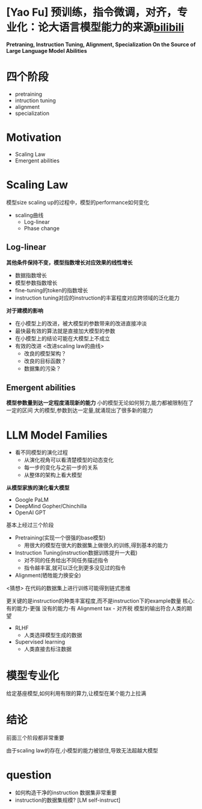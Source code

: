 <!--
 * @Descripttion: 
 * @version: 1.0
 * @Author: Areebol
 * @Date: 2023-06-08 17:59:16
-->

# [Yao Fu] 预训练，指令微调，对齐，专业化：论大语言模型能力的来源[bilibili](https://www.bilibili.com/video/BV1Qs4y1h7pn/?spm_id_from=333.337.search-card.all.click&vd_source=1e55c5426b48b37e901ff0f78992e33f)

**Pretraning, Instruction Tuning, Alignment, Specialization On the Source of Large Language Model Abilities**

# 四个阶段
  - pretraining 
  - intruction tuning
  - alignment
  - specialization
  
# Motivation
  - Scaling Law
  - Emergent abilities

# Scaling Law
模型size scaling up的过程中，模型的performance如何变化
  - scaling曲线
    - Log-linear
    - Phase change

## Log-linear
**其他条件保持不变，模型指数增长对应效果的线性增长**
  - 数据指数增长
  - 模型参数指数增长
  - fine-tuning的token的指数增长
  - instruction tuning对应的instruction的丰富程度对应跨领域的泛化能力

**对于建模的影响**
  - 在小模型上的改进，被大模型的参数带来的改进直接冲淡
  - 最快最有效的算法就是直接加大模型的参数
  - 在小模型上的结论可能在大模型上不成立
  - 有效的改进 <改进scaling law的曲线>
    - 改良的模型架构？
    - 改良的目标函数？
    - 数据集的污染？

## Emergent abilities
**模型参数量到达一定程度涌现新的能力**
小的模型无论如何努力,能力都被限制在了一定的区间
大的模型,参数到达一定量,就涌现出了很多新的能力

# LLM Model Families
- 看不同模型的演化过程
  - 从演化视角可以看清楚模型的动态变化
  - 每一步的变化与之前一步的关系
  - 从整体的架构上看大模型

**从模型家族的演化看大模型**
- Google PaLM
- DeepMind Gopher/Chinchilla
- OpenAI GPT

基本上经过三个阶段
- Pretraining(实现一个很强的base模型)
  - 用很大的模型在很大的数据集上做很久的训练,得到基本的能力
- Instruction Tuning(instruction数据训练提升一大截)
  - 对不同的任务给出不同任务描述指令
  - 指令越丰富,就可以泛化到更多没见过的指令
- Alignment(牺牲能力换安全)

<猜想>
在代码的数据集上进行训练可能得到链式思维

<instruction tunning>
更关键的是instruction的种类丰富程度,而不是instruction下的example数量
核心:
有的能力-更强
没有的能力-有

<Alignment>
Alignment tax - 对齐税
模型的输出符合人类的期望

- RLHF
  - 人类选择模型生成的数据
- Supervised learning
  - 人类直接去标注数据

# 模型专业化
给定基座模型,如何利用有限的算力,让模型在某个能力上拉满

# 结论
前面三个阶段都非常重要

由于scaling law的存在,小模型的能力被锁住,导致无法超越大模型

# question
- 如何构造干净的instruction 数据集非常重要
- instruction的数据集规模? [LM self-instruct]
